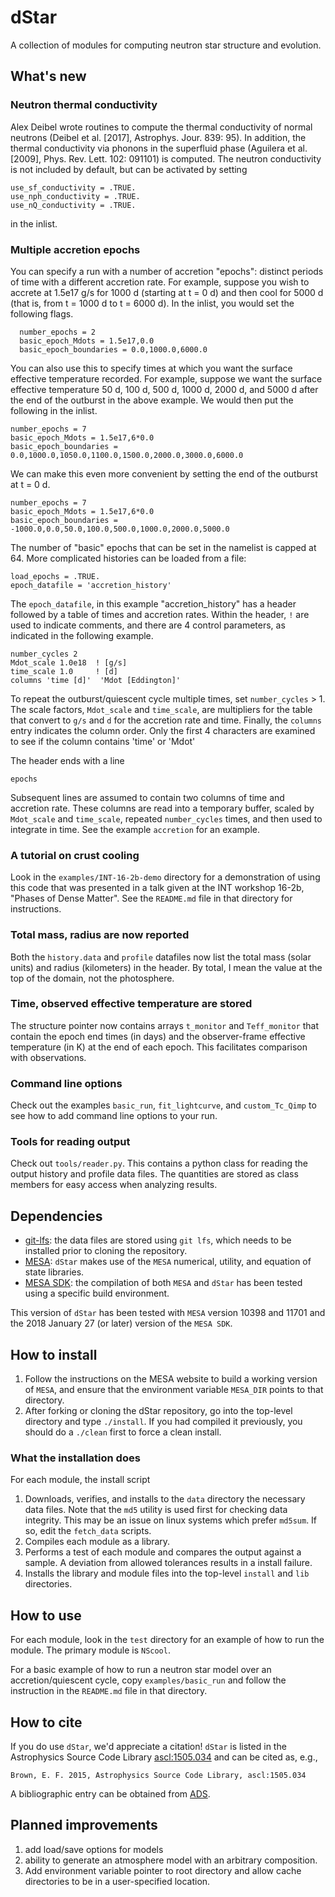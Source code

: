 # dStar

A collection of modules for computing neutron star structure and evolution.

## What's new

### Neutron thermal conductivity
Alex Deibel wrote routines to compute the thermal conductivity of normal neutrons (Deibel et al. [2017], Astrophys. Jour. 839: 95). In addition, the thermal conductivity via phonons in the superfluid phase (Aguilera et al. [2009], Phys. Rev. Lett. 102: 091101) is computed. The neutron conductivity is not included by default, but can be activated by setting 

    use_sf_conductivity = .TRUE.
    use_nph_conductivity = .TRUE.
    use_nQ_conductivity = .TRUE.

in the inlist.

### Multiple accretion epochs
You can specify a run with a number of accretion "epochs": distinct periods of time with a different accretion rate.  For example, suppose you wish to accrete at 1.5e17 g/s for 1000 d (starting at t = 0 d) and then cool for 5000 d (that is, from t = 1000 d to t = 6000 d).  In the inlist, you would set the following flags.

      number_epochs = 2
      basic_epoch_Mdots = 1.5e17,0.0
      basic_epoch_boundaries = 0.0,1000.0,6000.0

You can also use this to specify times at which you want the surface effective temperature recorded.  For example, suppose we want the surface effective temperature 50 d, 100 d, 500 d, 1000 d, 2000 d, and 5000 d after the end of the outburst in the above example.  We would then put the following in the inlist.

    number_epochs = 7
    basic_epoch_Mdots = 1.5e17,6*0.0
    basic_epoch_boundaries = 0.0,1000.0,1050.0,1100.0,1500.0,2000.0,3000.0,6000.0

We can make this even more convenient by setting the end of the outburst at t = 0 d.

    number_epochs = 7
    basic_epoch_Mdots = 1.5e17,6*0.0
    basic_epoch_boundaries = -1000.0,0.0,50.0,100.0,500.0,1000.0,2000.0,5000.0

The number of "basic" epochs that can be set in the namelist is capped at 64. More complicated histories can be loaded from a file:

    load_epochs = .TRUE.
    epoch_datafile = 'accretion_history'

The `epoch_datafile`, in this example "accretion_history" has a header followed by a table of times and accretion rates. Within the header, `!` are used to indicate comments, and there are 4 control parameters, as indicated in the following example.

    number_cycles 2
    Mdot_scale 1.0e18  ! [g/s]
    time_scale 1.0     ! [d]
    columns 'time [d]'  'Mdot [Eddington]'

To repeat the outburst/quiescent cycle multiple times, set `number_cycles` > 1. The scale factors, `Mdot_scale` and `time_scale`, are multipliers for the table that convert to `g/s` and `d` for the accretion rate and time. Finally, the `columns` entry indicates the column order. Only the first 4 characters are examined to see if the column contains 'time' or 'Mdot'

The header ends with a line
    
    epochs

Subsequent lines are assumed to contain two columns of time and accretion rate. These columns are read into a temporary buffer, scaled by `Mdot_scale` and `time_scale`, repeated `number_cycles` times, and then used to integrate in time.  See the example `accretion` for an example.

### A tutorial on crust cooling
Look in the `examples/INT-16-2b-demo` directory for a demonstration of using this code that was presented in a talk given at the INT workshop 16-2b, "Phases of Dense Matter".  See the `README.md` file in that directory for instructions.

### Total mass, radius are now reported
Both the `history.data` and `profile` datafiles now list the total mass (solar units) and radius (kilometers) in the header.  By total, I mean the value at the top of the domain, not the photosphere.

### Time, observed effective temperature are stored
The structure pointer now contains arrays `t_monitor` and `Teff_monitor` that contain the epoch end times (in days) and the observer-frame effective temperature (in K) at the end of each epoch.  This facilitates comparison with observations.

### Command line options
Check out the examples `basic_run`, `fit_lightcurve`, and `custom_Tc_Qimp` to see how to add command line options to your run.

### Tools for reading output
Check out `tools/reader.py`. This contains a python class for reading the output history and profile data files. The quantities are stored as class members for easy access when analyzing results.

## Dependencies
  * [git-lfs](https://git-lfs.github.com): the data files are stored using `git lfs`, which needs to be installed prior to cloning the repository.
  * [MESA](http://mesa.sourceforge.net): `dStar` makes use of the `MESA` numerical, utility, and equation of state libraries.
  * [MESA SDK](http://www.astro.wisc.edu/~townsend/static.php?ref=mesasdk): the compilation of both `MESA` and `dStar` has been tested using a specific build environment.

This version of `dStar` has been tested with `MESA` version 10398 and 11701 and the 2018 January 27 (or later) version of the `MESA SDK`.

## How to install
  1. Follow the instructions on the MESA website to build a working version of `MESA`, and ensure that the environment variable `MESA_DIR` points to that directory.
  2. After forking or cloning the dStar repository, go into the top-level directory and type `./install`.  If you had compiled it previously, you should do a `./clean` first to force a clean install.

### What the installation does
For each module, the install script

  1. Downloads, verifies, and installs to the `data` directory the necessary data files.  Note that the `md5` utility is used first for checking data integrity. This may be an issue on linux systems which prefer `md5sum`. If so, edit the `fetch_data` scripts.
  2. Compiles each module as a library.
  3. Performs a test of each module and compares the output against a sample.  A deviation from allowed tolerances results in a install failure.
  4. Installs the library and module files into the top-level `install` and `lib` directories.

## How to use
For each module, look in the `test` directory for an example of how to run the module. The primary module is `NScool`.

For a basic example of how to run a neutron star model over an accretion/quiescent cycle, copy `examples/basic_run` and follow the instruction in the `README.md` file in that directory.

## How to cite
If you do use `dStar`, we'd appreciate a citation! `dStar` is listed in the Astrophysics Source Code Library [ascl:1505.034](http://ascl.net/1505.034) and can be cited as, e.g., 
    
    Brown, E. F. 2015, Astrophysics Source Code Library, ascl:1505.034

A bibliographic entry can be obtained from [ADS](http://adsabs.harvard.edu/abs/2015ascl.soft05034B).

## Planned improvements
  1. add load/save options for models
  2. ability to generate an atmosphere model with an arbitrary composition.
  3. Add environment variable pointer to root directory and allow cache directories to be in a user-specified location.

  
